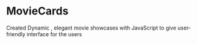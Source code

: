 # MovieCards
Created Dynamic , elegant movie showcases with JavaScript to give user-friendly interface for the users
